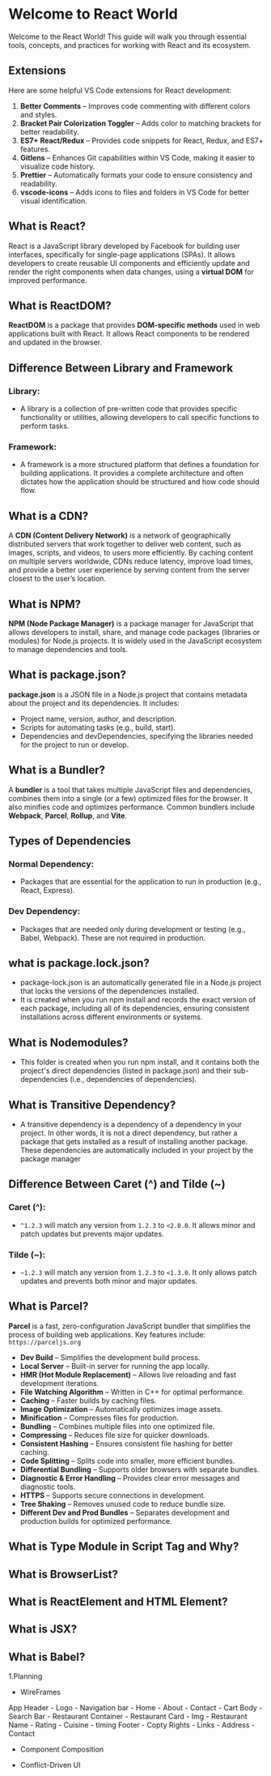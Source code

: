 # Welcome to React World

Welcome to the React World! This guide will walk you through essential tools, concepts, and practices for working with React and its ecosystem.

## Extensions

Here are some helpful VS Code extensions for React development:

1. **Better Comments** – Improves code commenting with different colors and styles.
2. **Bracket Pair Colorization Toggler** – Adds color to matching brackets for better readability.
3. **ES7+ React/Redux** – Provides code snippets for React, Redux, and ES7+ features.
4. **Gitlens** – Enhances Git capabilities within VS Code, making it easier to visualize code history.
5. **Prettier** – Automatically formats your code to ensure consistency and readability.
6. **vscode-icons** – Adds icons to files and folders in VS Code for better visual identification.

## What is React?

React is a JavaScript library developed by Facebook for building user interfaces, specifically for single-page applications (SPAs). It allows developers to create reusable UI components and efficiently update and render the right components when data changes, using a **virtual DOM** for improved performance.

## What is ReactDOM?

**ReactDOM** is a package that provides **DOM-specific methods** used in web applications built with React. It allows React components to be rendered and updated in the browser.

## Difference Between Library and Framework

### **Library**:

- A library is a collection of pre-written code that provides specific functionality or utilities, allowing developers to call specific functions to perform tasks.

### **Framework**:

- A framework is a more structured platform that defines a foundation for building applications. It provides a complete architecture and often dictates how the application should be structured and how code should flow.

## What is a CDN?

A **CDN (Content Delivery Network)** is a network of geographically distributed servers that work together to deliver web content, such as images, scripts, and videos, to users more efficiently. By caching content on multiple servers worldwide, CDNs reduce latency, improve load times, and provide a better user experience by serving content from the server closest to the user’s location.

## What is NPM?

**NPM (Node Package Manager)** is a package manager for JavaScript that allows developers to install, share, and manage code packages (libraries or modules) for Node.js projects. It is widely used in the JavaScript ecosystem to manage dependencies and tools.

## What is package.json?

**package.json** is a JSON file in a Node.js project that contains metadata about the project and its dependencies. It includes:

- Project name, version, author, and description.
- Scripts for automating tasks (e.g., build, start).
- Dependencies and devDependencies, specifying the libraries needed for the project to run or develop.

## What is a Bundler?

A **bundler** is a tool that takes multiple JavaScript files and dependencies, combines them into a single (or a few) optimized files for the browser. It also minifies code and optimizes performance. Common bundlers include **Webpack**, **Parcel**, **Rollup**, and **Vite**.

## Types of Dependencies

### **Normal Dependency**:

- Packages that are essential for the application to run in production (e.g., React, Express).

### **Dev Dependency**:

- Packages that are needed only during development or testing (e.g., Babel, Webpack). These are not required in production.

## **what is package.lock.json?**

- package-lock.json is an automatically generated file in a Node.js project that locks the versions of the dependencies installed.
- It is created when you run npm install and records the exact version of each package, including all of its dependencies, ensuring consistent installations across different environments or systems.

## **What is Nodemodules?**

- This folder is created when you run npm install, and it contains both the project's direct dependencies (listed in package.json) and their sub-dependencies (i.e., dependencies of dependencies).

## **What is Transitive Dependency?**

- A transitive dependency is a dependency of a dependency in your project. In other words, it is not a direct dependency, but rather a package that gets installed as a result of installing another package. These dependencies are automatically included in your project by the package manager

## Difference Between Caret (^) and Tilde (~)

### **Caret (^)**:

- `^1.2.3` will match any version from `1.2.3` to `<2.0.0`. It allows minor and patch updates but prevents major updates.

### **Tilde (~)**:

- `~1.2.3` will match any version from `1.2.3` to `<1.3.0`. It only allows patch updates and prevents both minor and major updates.

## What is Parcel?

**Parcel** is a fast, zero-configuration JavaScript bundler that simplifies the process of building web applications. Key features include:
`https://parceljs.org`

- **Dev Build** – Simplifies the development build process.
- **Local Server** – Built-in server for running the app locally.
- **HMR (Hot Module Replacement)** – Allows live reloading and fast development iterations.
- **File Watching Algorithm** – Written in C++ for optimal performance.
- **Caching** – Faster builds by caching files.
- **Image Optimization** – Automatically optimizes image assets.
- **Minification** – Compresses files for production.
- **Bundling** – Combines multiple files into one optimized file.
- **Compressing** – Reduces file size for quicker downloads.
- **Consistent Hashing** – Ensures consistent file hashing for better caching.
- **Code Splitting** – Splits code into smaller, more efficient bundles.
- **Differential Bundling** – Supports older browsers with separate bundles.
- **Diagnostic & Error Handling** – Provides clear error messages and diagnostic tools.
- **HTTPS** – Supports secure connections in development.
- **Tree Shaking** – Removes unused code to reduce bundle size.
- **Different Dev and Prod Bundles** – Separates development and production builds for optimized performance.

## What is Type Module in Script Tag and Why?

## What is BrowserList?

## What is ReactElement and HTML Element?

## What is JSX?

## What is Babel?

































<!-- Swiggy Project -->

1.Planning
  - WireFrames

  

  App
   Header
    - Logo
    - Navigation bar
     - Home
     - About
     - Contact
     - Cart
   Body
    - Search Bar
    - Restaurant Container
     - Restaurant Card
        - Img
        - Restaurant Name
        - Rating
        - Cuisine
        - timing
   Footer
    - Copty Rights
    - Links
    - Address
    - Contact

- Component Composition


- Conflict-Driven UI